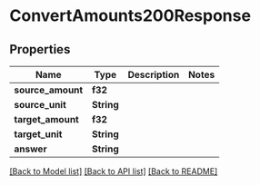 # ConvertAmounts200Response

## Properties

Name | Type | Description | Notes
------------ | ------------- | ------------- | -------------
**source_amount** | **f32** |  | 
**source_unit** | **String** |  | 
**target_amount** | **f32** |  | 
**target_unit** | **String** |  | 
**answer** | **String** |  | 

[[Back to Model list]](../README.md#documentation-for-models) [[Back to API list]](../README.md#documentation-for-api-endpoints) [[Back to README]](../README.md)


